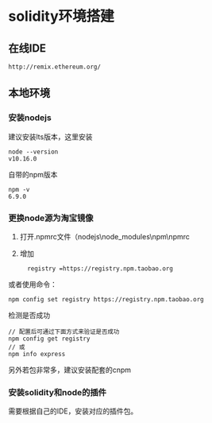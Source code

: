 # solidity环境搭建

## 在线IDE

    http://remix.ethereum.org/

## 本地环境

### 安装nodejs

建议安装lts版本，这里安装

    node --version
    v10.16.0

自带的npm版本

    npm -v
    6.9.0

### 更换node源为淘宝镜像

1. 打开.npmrc文件（nodejs\node_modules\npm\npmrc
2. 增加
 
         registry =https://registry.npm.taobao.org 

或者使用命令：

    npm config set registry https://registry.npm.taobao.org

检测是否成功

    // 配置后可通过下面方式来验证是否成功
    npm config get registry
    // 或
    npm info express

另外若包非常多，建议安装配套的cnpm

### 安装solidity和node的插件

需要根据自己的IDE，安装对应的插件包。
